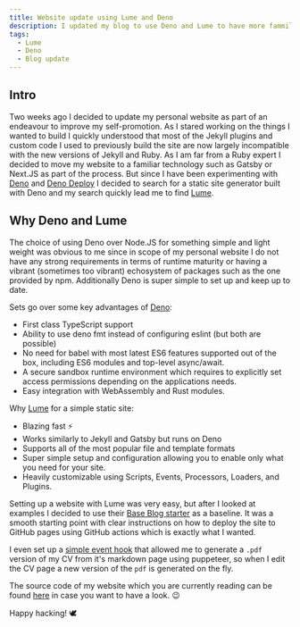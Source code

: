 ```yaml
---
title: Website update using Lume and Deno
description: I updated my blog to use Deno and Lume to have more fammiliarity with the underlying infrastructure compard to Jekyll.
tags:
  - Lume
  - Deno
  - Blog update
---
```


## Intro

Two weeks ago I decided to update my personal website as part of an endeavour to
improve my self-promotion. As I stared working on the things I wanted to build I
quickly understood that most of the Jekyll plugins and custom code I used to
previously build the site are now largely incompatible with the new versions of
Jekyll and Ruby. As I am far from a Ruby expert I decided to move my website to
a familiar technology such as Gatsby or Next.JS as part of the process. But
since I have been experimenting with [Deno](https://deno.land/) and
[Deno Deploy](https://deno.com/deploy) I decided to search for a static site
generator built with Deno and my search quickly lead me to find
[Lume](https://lumeland.github.io/).

## Why Deno and Lume

The choice of using Deno over Node.JS for something simple and light weight was
obvious to me since in scope of my personal website I do not have any strong
requirements in terms of runtime maturity or having a vibrant (sometimes too
vibrant) echosystem of packages such as the one provided by npm. Additionally
Deno is super simple to set up and keep up to date.

Sets go over some key advantages of [Deno](https://deno.land/):

- First class TypeScript support
- Ability to use deno fmt instead of configuring eslint (but both are possible)
- No need for babel with most latest ES6 features supported out of the box,
  including ES6 modules and top-level async/await.
- A secure sandbox runtime environment which requires to explicitly set access
  permissions depending on the applications needs.
- Easy integration with WebAssembly and Rust modules.

Why [Lume](https://lumeland.github.io/) for a simple static site:

- Blazing fast ⚡
- Works similarly to Jekyll and Gatsby but runs on Deno
- Supports all of the most popular file and template formats
- Super simple setup and configuration allowing you to enable only what you need
  for your site.
- Heavily customizable using Scripts, Events, Processors, Loaders, and Plugins.

Setting up a website with Lume was very easy, but after I looked at examples I
decided to use their [Base Blog starter](https://github.com/lumeland/base-blog)
as a baseline. It was a smooth starting point with clear instructions on how to
deploy the site to GitHub pages using GitHub actions which is exactly what I
wanted.

I even set up a [simple event hook](https://lumeland.github.io/core/events/)
that allowed me to generate a `.pdf` version of my CV from it's markdown page
using puppeteer, so when I edit the CV page a new version of the `pdf` is
generated on the fly.

The source code of my website which you are currently reading can be found
[here](https://github.com/denissb/denissb.github.io) in case you want to have a
look. :wink:

Happy hacking! 🕊
